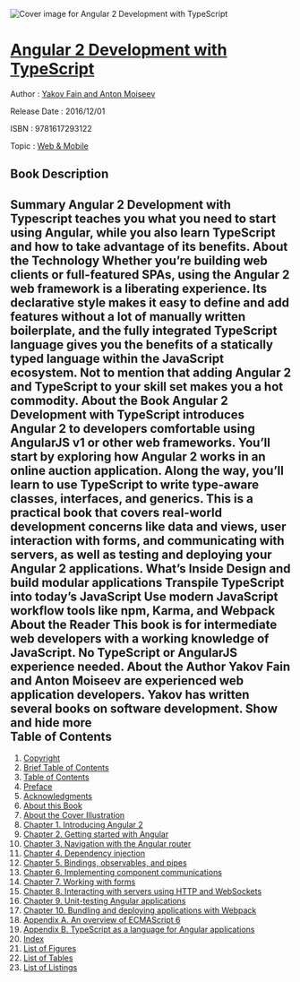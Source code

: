 ![Cover image for Angular 2 Development with TypeScript](https://imgdetail.ebookreading.net/cover/cover/web_mobile/EB9781617293122.jpg)

[Angular 2 Development with TypeScript](https://ebookreading.net/view/book/Angular+2+Development+with+TypeScript-EB9781617293122_1.html "Angular 2 Development with TypeScript")
====================================================================================================================

Author : [Yakov Fain and Anton Moiseev](https://ebookreading.net/search/author/Yakov+Fain+and+Anton+Moiseev)

Release Date : 2016/12/01

ISBN : 9781617293122

Topic : [Web & Mobile](https://ebookreading.net/search/category/web-mobile)

Book Description
-----------------

 Summary
Angular 2 Development with Typescript teaches you what you need to start using Angular, while you also learn TypeScript and how to take advantage of its benefits.
About the Technology
Whether you’re building web clients or full-featured SPAs, using the Angular 2 web framework is a liberating experience. Its declarative style makes it easy to define and add features without a lot of manually written boilerplate, and the fully integrated TypeScript language gives you the benefits of a statically typed language within the JavaScript ecosystem. Not to mention that adding Angular 2 and TypeScript to your skill set makes you a hot commodity.
About the Book
Angular 2 Development with TypeScript introduces Angular 2 to developers comfortable using AngularJS v1 or other web frameworks. You’ll start by exploring how Angular 2 works in an online auction application. Along the way, you’ll learn to use TypeScript to write type-aware classes, interfaces, and generics. This is a practical book that covers real-world development concerns like data and views, user interaction with forms, and communicating with servers, as well as testing and deploying your Angular 2 applications.
What’s Inside
Design and build modular applications
Transpile TypeScript into today’s JavaScript
Use modern JavaScript workflow tools like npm, Karma, and Webpack
About the Reader
This book is for intermediate web developers with a working knowledge of JavaScript. No TypeScript or AngularJS experience needed.
About the Author
Yakov Fain and Anton Moiseev are experienced web application developers. Yakov has written several books on software development.
        Show and hide more                
Table of Contents
-----------------

1. [Copyright](https://ebookreading.net/view/book/Angular+2+Development+with+TypeScript-EB9781617293122_3.html)
1. [Brief Table of Contents](https://ebookreading.net/view/book/Angular+2+Development+with+TypeScript-EB9781617293122_4.html)
1. [Table of Contents](https://ebookreading.net/view/book/Angular+2+Development+with+TypeScript-EB9781617293122_5.html)
1. [Preface](https://ebookreading.net/view/book/Angular+2+Development+with+TypeScript-EB9781617293122_6.html)
1. [Acknowledgments](https://ebookreading.net/view/book/Angular+2+Development+with+TypeScript-EB9781617293122_7.html)
1. [About this Book](https://ebookreading.net/view/book/Angular+2+Development+with+TypeScript-EB9781617293122_8.html)
1. [About the Cover Illustration](https://ebookreading.net/view/book/Angular+2+Development+with+TypeScript-EB9781617293122_9.html)
1. [Chapter 1. Introducing Angular 2](https://ebookreading.net/view/book/Angular+2+Development+with+TypeScript-EB9781617293122_10.html)
1. [Chapter 2. Getting started with Angular](https://ebookreading.net/view/book/Angular+2+Development+with+TypeScript-EB9781617293122_11.html)
1. [Chapter 3. Navigation with the Angular router](https://ebookreading.net/view/book/Angular+2+Development+with+TypeScript-EB9781617293122_12.html)
1. [Chapter 4. Dependency injection](https://ebookreading.net/view/book/Angular+2+Development+with+TypeScript-EB9781617293122_13.html)
1. [Chapter 5. Bindings, observables, and pipes](https://ebookreading.net/view/book/Angular+2+Development+with+TypeScript-EB9781617293122_14.html)
1. [Chapter 6. Implementing component communications](https://ebookreading.net/view/book/Angular+2+Development+with+TypeScript-EB9781617293122_15.html)
1. [Chapter 7. Working with forms](https://ebookreading.net/view/book/Angular+2+Development+with+TypeScript-EB9781617293122_16.html)
1. [Chapter 8. Interacting with servers using HTTP and WebSockets](https://ebookreading.net/view/book/Angular+2+Development+with+TypeScript-EB9781617293122_17.html)
1. [Chapter 9. Unit-testing Angular applications](https://ebookreading.net/view/book/Angular+2+Development+with+TypeScript-EB9781617293122_18.html)
1. [Chapter 10. Bundling and deploying applications with Webpack](https://ebookreading.net/view/book/Angular+2+Development+with+TypeScript-EB9781617293122_19.html)
1. [Appendix A. An overview of ECMAScript 6](https://ebookreading.net/view/book/Angular+2+Development+with+TypeScript-EB9781617293122_20.html)
1. [Appendix B. TypeScript as a language for Angular applications](https://ebookreading.net/view/book/Angular+2+Development+with+TypeScript-EB9781617293122_21.html)
1. [Index](https://ebookreading.net/view/book/Angular+2+Development+with+TypeScript-EB9781617293122_22.html)
1. [List of Figures](https://ebookreading.net/view/book/Angular+2+Development+with+TypeScript-EB9781617293122_24.html)
1. [List of Tables](https://ebookreading.net/view/book/Angular+2+Development+with+TypeScript-EB9781617293122_25.html)
1. [List of Listings](https://ebookreading.net/view/book/Angular+2+Development+with+TypeScript-EB9781617293122_26.html)
